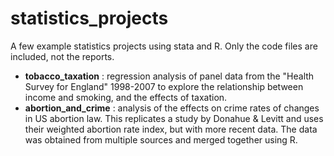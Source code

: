 # statistics_projects
A few example statistics projects using stata and R. 
Only the code files are included, not the reports.

  * **tobacco_taxation** : regression analysis of panel data from the "Health Survey for England" 1998-2007 to explore the relationship
	between income and smoking, and the effects of taxation.
  * **abortion_and_crime** : analysis of the effects on crime rates of changes in US abortion law. This replicates a study by 
	Donahue & Levitt and uses their weighted abortion rate index, but with more recent data. The data was obtained from multiple 
	sources and merged together using R. 
